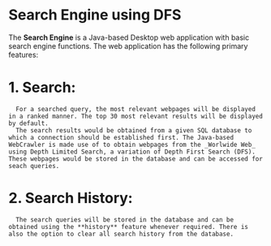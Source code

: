 # Search Engine using DFS
The **Search Engine** is a Java-based Desktop web application with basic search engine functions.
The web application has the following primary features:
  # 1. Search:
      For a searched query, the most relevant webpages will be displayed in a ranked manner. The top 30 most relevant results will be displayed by default.
      The search results would be obtained from a given SQL database to which a connection should be established first. The Java-based WebCrawler is made use of to obtain webpages from the _Worlwide Web_ using Depth Limited Search, a variation of Depth First Search (DFS). These webpages would be stored in the database and can be accessed for seach queries.
  # 2.  Search History:
      The search queries will be stored in the database and can be obtained using the **history** feature whenever required. There is also the option to clear all search history from the database.
